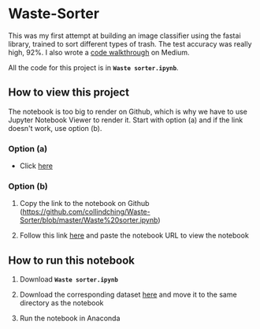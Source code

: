 # Waste-Sorter

This was my first attempt at building an image classifier using the fastai library, trained to sort different types of trash. The test accuracy was really high, 92%. I also wrote a [code walkthrough](https://towardsdatascience.com/how-to-build-an-image-classifier-for-waste-sorting-6d11d3c9c478) on Medium.

All the code for this project is in **`Waste sorter.ipynb`**. 

## How to view this project

The notebook is too big to render on Github, which is why we have to use Jupyter Notebook Viewer to render it. Start with option (a) and if the link doesn't work, use option (b).

### Option (a) 

- Click [here](https://nbviewer.jupyter.org/github/collindching/Waste-Sorter/blob/master/Waste%20sorter.ipynb)

### Option (b)

1. Copy the link to the notebook on Github (https://github.com/collindching/Waste-Sorter/blob/master/Waste%20sorter.ipynb)

2. Follow this link [here](https://nbviewer.jupyter.org/) and paste the notebook URL to view the notebook

## How to run this notebook

1. Download **`Waste sorter.ipynb`**

2. Download the corresponding dataset [here](https://github.com/garythung/trashnet/blob/master/data/dataset-resized.zip) and move it to the same directory as the notebook

3. Run the notebook in Anaconda
